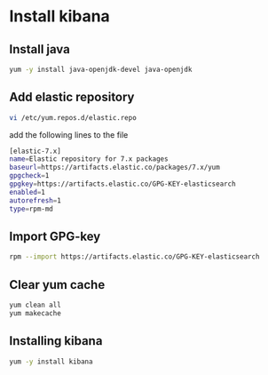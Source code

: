 # Install kibana

## Install java

```bash
yum -y install java-openjdk-devel java-openjdk
```

## Add elastic repository

```bash
vi /etc/yum.repos.d/elastic.repo
```
add the following lines to the file

```bash
[elastic-7.x]
name=Elastic repository for 7.x packages
baseurl=https://artifacts.elastic.co/packages/7.x/yum
gpgcheck=1
gpgkey=https://artifacts.elastic.co/GPG-KEY-elasticsearch
enabled=1
autorefresh=1
type=rpm-md
```

## Import GPG-key

```bash
rpm --import https://artifacts.elastic.co/GPG-KEY-elasticsearch
```

## Clear yum cache
```bash
yum clean all
yum makecache
```

## Installing kibana
```bash
yum -y install kibana
```
